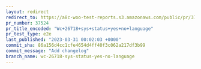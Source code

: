 ```yaml
---
layout: redirect
redirect_to: https://a8c-woo-test-reports.s3.amazonaws.com/public/pr/37524/e2e/index.html
pr_number: 37524
pr_title_encoded: "Wc+26718+sys+status+yes+no+language"
pr_test_type: e2e
last_published: "2023-03-31 00:02:03 +0000"
commit_sha: 86a156d4cc1cfe4654d4ff40f3c062a217df3b99
commit_message: "Add changelog"
branch_name: wc-26718-sys-status-yes-no-language
---
```

